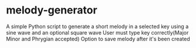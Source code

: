 # melody-generator
A simple Python script to generate a short melody in a selected key using a sine wave and an optional square wave 
User must type key correctly(Major Minor and Phrygian accepted)
Option to save melody after it's been created 
